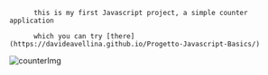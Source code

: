           this is my first Javascript project, a simple counter application
          
          which you can try [there](https://davideavellina.github.io/Progetto-Javascript-Basics/)


![counterImg](https://user-images.githubusercontent.com/112814875/215820473-703edd7e-7661-4f05-baa6-d6e8da933408.png)

